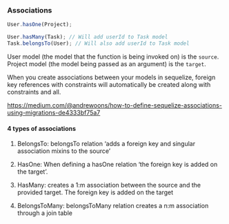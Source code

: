 
### Associations

```js
User.hasOne(Project);

User.hasMany(Task); // Will add userId to Task model
Task.belongsTo(User); // Will also add userId to Task model
```
User model (the model that the function is being invoked on) is the `source`. Project model (the model being passed as an argument) is the `target`.

When you create associations between your models in sequelize, foreign key references with constraints will automatically be created along with constraints and all.

https://medium.com/@andrewoons/how-to-define-sequelize-associations-using-migrations-de4333bf75a7

#### 4 types of associations

1. BelongsTo: belongsTo relation ‘adds a foreign key and singular association mixins to the source’
2. HasOne: When defining a hasOne relation ‘the foreign key is added on the target’.

3. HasMany: creates a 1:m association between the source and the provided target. The foreign key is added on the target
4. BelongsToMany: belongsToMany relation creates a n:m association through a join table
